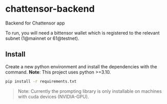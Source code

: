 # chattensor-backend
Backend for Chattensor app

To run, you will need a bittensor wallet which is registered to the relevant subnet (1@mainnet or 61@testnet).




## Install
Create a new python environment and install the dependencies with the command. **Note**: This project uses python >=3.10.

```bash
pip install -r requirements.txt
```

> Note: Currently the prompting library is only installable on machines with cuda devices (NVIDIA-GPU).


